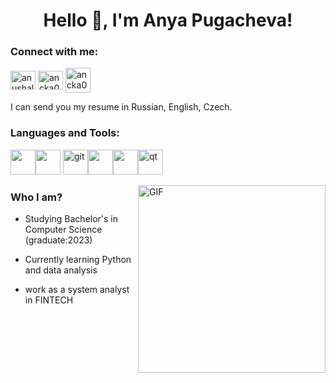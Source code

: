 <h1 align="center">Hello 👋, I'm Anya Pugacheva!</h1>
<h3 align="left">Connect with me:</h3>
<p align="left">
<a href="https://twitter.com/anushales" target="blank"><img align="center" src="https://cdn.jsdelivr.net/npm/simple-icons@3.0.1/icons/twitter.svg" alt="anushales" height="30" width="40" /></a>
<a href="https://instagram.com/ancka019" target="blank"><img align="center" src="https://cdn.jsdelivr.net/npm/simple-icons@3.0.1/icons/instagram.svg" alt="ancka019" height="30" width="40" /></a>
<a href="https://t.me/ancka019" target="blank"><img align="center" src="https://zipcentr.ru/uploads/image-content/teleg.png" alt="ancka019" height="40" width="40" /></a>
</p>
I can send you  my resume in Russian, English, Czech.
<h3 align="left">Languages and Tools:</h3>
<p align="left"><img src="https://cdn.icon-icons.com/icons2/2148/PNG/512/c_icon_132529.png" height="40" width="40" /><img src="https://cdn.icon-icons.com/icons2/2415/PNG/512/csharp_original_logo_icon_146578.png" width="40" height="40"/> </a><img src="https://www.vectorlogo.zone/logos/git-scm/git-scm-icon.svg" alt="git" width="40" height="40"/><img src="https://www.burhani.co/wp-content/uploads/2017/11/microsoft_sql_server-36.png" width="40" height="40"/><img src="https://camo.githubusercontent.com/e5e6ac3bd9a22ac4844be5a3cd8ef82199e21b9d33f089a7421c338dbf62fd95/68747470733a2f2f6d656469612e67697068792e636f6d2f6d656469612f4b4171357734375239726d547576574f57612f67697068792e676966" width="40" height="40"/><img src="https://upload.wikimedia.org/wikipedia/commons/0/0b/Qt_logo_2016.svg" alt="qt" width="40" height="40"/> </a> </p>



<img align="right" alt="GIF" img height="300" src="https://media.giphy.com/media/cNfIqjpCY1zqfaLmd8/giphy.gif">
<h3 align="left">Who I am?</h3>

- Studying Bachelor's in Computer Science (graduate:2023)

- Currently learning Python and data analysis
- work as a system analyst in FINTECH




